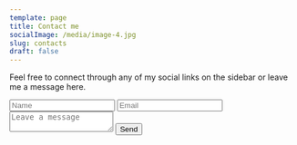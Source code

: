 ```yaml
---
template: page
title: Contact me
socialImage: /media/image-4.jpg
slug: contacts
draft: false
---
```

Feel free to connect through any of my social links on the sidebar or leave me a message here.

<div class="cont-contactBtn">
	<div class="cont-flip"
		<div class="back">
			<a href="#" class="flip close"></a>
				<form class="contact-form" method="POST" action="success" enctype="application/x-www-form-urlencoded" name="contact-form" netlify-honeypot="bot-field" data-netlify="true">
					<input type="hidden" name="form-name" value="contact-form">
					<input class="gutter" type="text" placeholder="Name" name="name">
					<input type="text" placeholder="Email" name="email">
					<textarea name="message" placeholder="Leave a message"></textarea>
					<button type="submit">Send</button>
				</form>
		</div>
	</div>